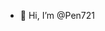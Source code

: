 - 👋 Hi, I’m @Pen721
<!---
Pen721/Pen721 is a ✨ special ✨ repository because its `README.md` (this file) appears on your GitHub profile.
You can click the Preview link to take a look at your changes.
--->
